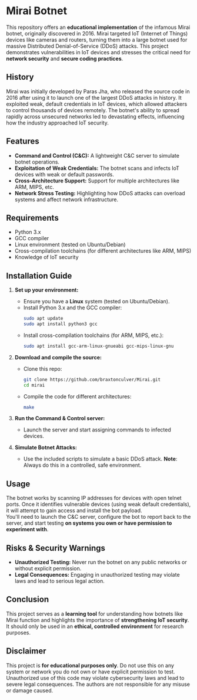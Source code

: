 # Mirai Botnet

This repository offers an **educational implementation** of the infamous Mirai botnet, originally discovered in 2016. Mirai targeted IoT (Internet of Things) devices like cameras and routers, turning them into a large botnet used for massive Distributed Denial-of-Service (DDoS) attacks. This project demonstrates vulnerabilities in IoT devices and stresses the critical need for **network security** and **secure coding practices**.

## History
Mirai was initially developed by Paras Jha, who released the source code in 2016 after using it to launch one of the largest DDoS attacks in history. It exploited weak, default credentials in IoT devices, which allowed attackers to control thousands of devices remotely. The botnet's ability to spread rapidly across unsecured networks led to devastating effects, influencing how the industry approached IoT security.

## Features
- **Command and Control (C&C):** A lightweight C&C server to simulate botnet operations.
- **Exploitation of Weak Credentials:** The botnet scans and infects IoT devices with weak or default passwords.
- **Cross-Architecture Support:** Support for multiple architectures like ARM, MIPS, etc.
- **Network Stress Testing:** Highlighting how DDoS attacks can overload systems and affect network infrastructure.

## Requirements
- Python 3.x
- GCC compiler
- Linux environment (tested on Ubuntu/Debian)
- Cross-compilation toolchains (for different architectures like ARM, MIPS)
- Knowledge of IoT security

## Installation Guide

1. **Set up your environment:**
   - Ensure you have a **Linux** system (tested on Ubuntu/Debian).
   - Install Python 3.x and the GCC compiler:
     ```bash
     sudo apt update
     sudo apt install python3 gcc
     ```
   - Install cross-compilation toolchains (for ARM, MIPS, etc.):
     ```bash
     sudo apt install gcc-arm-linux-gnueabi gcc-mips-linux-gnu
     ```

2. **Download and compile the source:**
   - Clone this repo:
     ```bash
     git clone https://github.com/braxtonculver/Mirai.git
     cd mirai
     ```
   - Compile the code for different architectures:
     ```bash
     make
     ```

3. **Run the Command & Control server:**
   - Launch the server and start assigning commands to infected devices.

4. **Simulate Botnet Attacks:**
   - Use the included scripts to simulate a basic DDoS attack. **Note**: Always do this in a controlled, safe environment.

## Usage
The botnet works by scanning IP addresses for devices with open telnet ports. Once it identifies vulnerable devices (using weak default credentials), it will attempt to gain access and install the bot payload.  
You'll need to launch the C&C server, configure the bot to report back to the server, and start testing **on systems you own or have permission to experiment with**.

## Risks & Security Warnings
- **Unauthorized Testing:** Never run the botnet on any public networks or without explicit permission.
- **Legal Consequences:** Engaging in unauthorized testing may violate laws and lead to serious legal action.

## Conclusion
This project serves as a **learning tool** for understanding how botnets like Mirai function and highlights the importance of **strengthening IoT security**. It should only be used in an **ethical, controlled environment** for research purposes.

## Disclaimer
This project is **for educational purposes only**. Do not use this on any system or network you do not own or have explicit permission to test. Unauthorized use of this code may violate cybersecurity laws and lead to severe legal consequences. The authors are not responsible for any misuse or damage caused.
